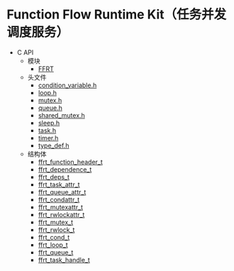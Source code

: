 # Function Flow Runtime Kit（任务并发调度服务）<!--function-flow-runtime-api-->

- C API<!--function-flow-runtime-c-->
  - 模块<!--function-flow-runtime-module-->
    - [FFRT](capi-ffrt.md)
  - 头文件<!--function-flow-runtime-headerfile-->
    - [condition_variable.h](capi-condition-variable-h.md)
    - [loop.h](capi-loop-h.md)
    - [mutex.h](capi-mutex-h.md)
    - [queue.h](capi-queue-h.md)
    - [shared_mutex.h](capi-shared-mutex-h.md)
    - [sleep.h](capi-sleep-h.md)
    - [task.h](capi-task-h.md)
    - [timer.h](capi-timer-h.md)
    - [type_def.h](capi-type-def-h.md)
  - 结构体<!--function-flow-runtime-struct-->
    - [ffrt_function_header_t](capi-ffrt-ffrt-function-header-t.md)
    - [ffrt_dependence_t](capi-ffrt-ffrt-dependence-t.md)
    - [ffrt_deps_t](capi-ffrt-ffrt-deps-t.md)
    - [ffrt_task_attr_t](capi-ffrt-ffrt-task-attr-t.md)
    - [ffrt_queue_attr_t](capi-ffrt-ffrt-queue-attr-t.md)
    - [ffrt_condattr_t](capi-ffrt-ffrt-condattr-t.md)
    - [ffrt_mutexattr_t](capi-ffrt-ffrt-mutexattr-t.md)
    - [ffrt_rwlockattr_t](capi-ffrt-ffrt-rwlockattr-t.md)
    - [ffrt_mutex_t](capi-ffrt-ffrt-mutex-t.md)
    - [ffrt_rwlock_t](capi-ffrt-ffrt-rwlock-t.md)
    - [ffrt_cond_t](capi-ffrt-ffrt-cond-t.md)
    - [ffrt_loop_t](capi-ffrt-ffrt-loop-t.md)
    - [ffrt_queue_t](capi-ffrt-ffrt-queue-t.md)
    - [ffrt_task_handle_t](capi-ffrt-ffrt-task-handle-t.md)